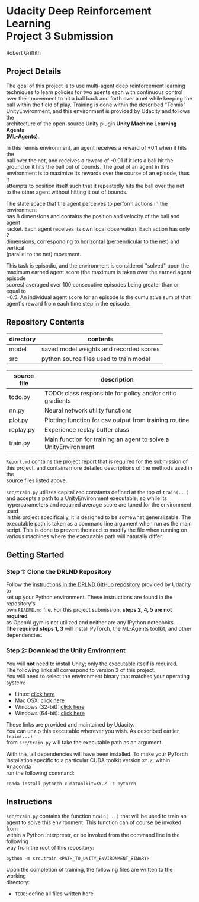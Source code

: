 # Udacity Deep Reinforcement Learning<br>Project 3 Submission
Robert Griffith

## Project Details

The goal of this project is to use multi-agent deep reinforcement learning  
techniques to learn policies for two agents each with continuous control  
over their movement to hit a ball back and forth over a net while keeping the  
ball within the field of play. Training is done within the described "Tennis"  
UnityEnvironment, and this environment is provided by Udacity and follows the  
architecture of the open-source Unity plugin **Unity Machine Learning Agents  
(ML-Agents)**.

In this Tennis environment, an agent receives a reward of +0.1 when it hits the  
ball over the net, and receives a reward of -0.01 if it lets a ball hit the  
ground or it hits the ball out of bounds. The goal of an agent in this  
environment is to maximize its rewards over the course of an episode, thus it  
attempts to position itself such that it repeatedly hits the ball over the net  
to the other agent without hitting it out of bounds.

The state space that the agent perceives to perform actions in the environment  
has 8 dimensions and contains the position and velocity of the ball and agent  
racket. Each agent receives its own local observation. Each action has only 2  
dimensions, corresponding to horizontal (perpendicular to the net) and vertical  
(parallel to the net) movement.

This task is episodic, and the environment is considered "solved" upon the  
maximum earned agent score (the maximum is taken over the earned agent episode  
scores) averaged over 100 consecutive episodes being greater than or equal to  
+0.5. An individual agent score for an episode is the cumulative sum of that  
agent's reward from each time step in the episode.


## Repository Contents

| directory | contents |
| ----------| -------- |
| model | saved model weights and recorded scores |
| src | python source files used to train model |

| source file | description |
| ----------- | ----------- |
| todo.py | TODO: class responsible for policy and/or critic gradients |
| nn.py | Neural network utility functions |
| plot.py | Plotting function for csv output from training routine |
| replay.py | Experience replay buffer class |
| train.py | Main function for training an agent to solve a UnityEnvironment |

`Report.md` contains the project report that is required for the submission of  
this project, and contains more detailed descriptions of the methods used in the  
source files listed above.

`src/train.py` utilizes capitalized constants defined at the top of `train(...)`  
and accepts a path to a UnityEnvironment executable; so while its  
hyperparameters and required average score are tuned for the environment used  
in this project specifically, it is designed to be somewhat generalizable. The  
executable path is taken as a command line argument when run as the main  
script. This is done to prevent the need to modify the file when running on  
various machines where the executable path will naturally differ.


## Getting Started

### Step 1: Clone the DRLND Repository
Follow the [instructions in the DRLND GitHub repository](https://github.com/udacity/deep-reinforcement-learning#dependencies) provided by Udacity to  
set up your Python environment. These instructions are found in the repository's  
own `README.md` file. For this project submission, **steps 2, 4, 5 are not required**  
as OpenAI gym is not utilized and neither are any IPython notebooks.  
**The required steps 1, 3** will install PyTorch, the ML-Agents toolkit, and other  
dependencies.

### Step 2: Download the Unity Environment
You will **not** need to install Unity; only the executable itself is required.  
The following links all correspond to version 2 of this project.  
You will need to select the environment binary that matches your operating system:
* Linux: [click here](https://s3-us-west-1.amazonaws.com/udacity-drlnd/P3/Tennis/Tennis_Linux.zip)
* Mac OSX: [click here](https://s3-us-west-1.amazonaws.com/udacity-drlnd/P3/Tennis/Tennis.app.zip)
* Windows (32-bit): [click here](https://s3-us-west-1.amazonaws.com/udacity-drlnd/P3/Tennis/Tennis_Windows_x86.zip)
* Windows (64-bit): [click here](https://s3-us-west-1.amazonaws.com/udacity-drlnd/P3/Tennis/Tennis_Windows_x86_64.zip)

These links are provided and maintained by Udacity.  
You can unzip this executable wherever you wish. As described earlier, `train(...)`  
from `src/train.py` will take the executable path as an argument.

With this, all dependencies will have been installed. To make your PyTorch  
installation specific to a particular CUDA toolkit version `XY.Z`, within Anaconda  
run the following command: 

`conda install pytorch cudatoolkit=XY.Z -c pytorch`


## Instructions

`src/train.py` contains the function `train(...)` that will be used to train an  
agent to solve this environment. This function can of course be invoked from  
within a Python interpreter, or be invoked from the command line in the following  
way from the root of this repository:

`python -m src.train <PATH_TO_UNITY_ENVIRONMENT_BINARY>`

Upon the completion of training, the following files are written to the working  
directory:
* `TODO`: define all files written here